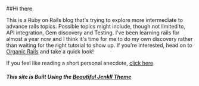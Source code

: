 ##Hi there.

This is a Ruby on Rails blog that's trying to explore more intermediate to advance rails topics. Possible topics might include, though not limited to, API integration, Gem discovery and Testing. I've been learning rails for almost a year now and I think it's time for me to do my own discovery rather than waiting for the right tutorial to show up. If you're interested, head on to [Organic Rails](http://organicrails.github.io/) and take a quick look!

If you feel like reading a short personal anecdote, [click here](http://organicrails.github.io/2015-07-19-welcome/)


##### This site is Built Using the [Beautiful Jenkll Theme](https://github.com/daattali/beautiful-jekyll)